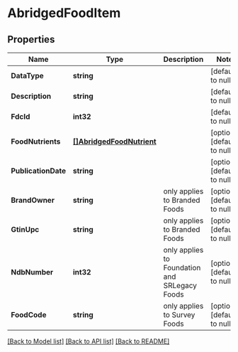 # AbridgedFoodItem

## Properties
Name | Type | Description | Notes
------------ | ------------- | ------------- | -------------
**DataType** | **string** |  | [default to null]
**Description** | **string** |  | [default to null]
**FdcId** | **int32** |  | [default to null]
**FoodNutrients** | [**[]AbridgedFoodNutrient**](AbridgedFoodNutrient.md) |  | [optional] [default to null]
**PublicationDate** | **string** |  | [optional] [default to null]
**BrandOwner** | **string** | only applies to Branded Foods | [optional] [default to null]
**GtinUpc** | **string** | only applies to Branded Foods | [optional] [default to null]
**NdbNumber** | **int32** | only applies to Foundation and SRLegacy Foods | [optional] [default to null]
**FoodCode** | **string** | only applies to Survey Foods | [optional] [default to null]

[[Back to Model list]](../README.md#documentation-for-models) [[Back to API list]](../README.md#documentation-for-api-endpoints) [[Back to README]](../README.md)

